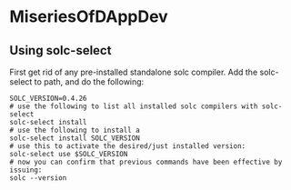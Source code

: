# MiseriesOfDAppDev

## Using solc-select
First get rid of any pre-installed standalone solc compiler. Add the solc-select to path, and do the following:

    SOLC_VERSION=0.4.26
    # use the following to list all installed solc compilers with solc-select
    solc-select install
    # use the following to install a 
    solc-select install SOLC_VERSION
    # use this to activate the desired/just installed version:
    solc-select use $SOLC_VERSION
    # now you can confirm that previous commands have been effective by issuing:
    solc --version
    
    